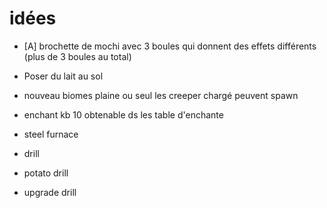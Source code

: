 # idées

- [A] brochette de mochi avec 3 boules qui donnent des effets différents (plus de 3 boules au total)

- Poser du lait au sol
- nouveau biomes plaine ou seul les creeper chargé peuvent spawn
- enchant kb 10 obtenable ds les table d'enchante
- steel furnace
- drill
- potato drill
- upgrade drill